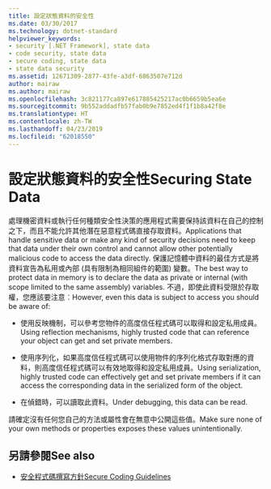 ```yaml
---
title: 設定狀態資料的安全性
ms.date: 03/30/2017
ms.technology: dotnet-standard
helpviewer_keywords:
- security [.NET Framework], state data
- code security, state data
- secure coding, state data
- state data security
ms.assetid: 12671309-2877-43fe-a3df-6863507e712d
author: mairaw
ms.author: mairaw
ms.openlocfilehash: 3c821177ca897e617885425217ac0b6659b5ea6e
ms.sourcegitcommit: 9b552addadfb57fab0b9e7852ed4f1f1b8a42f8e
ms.translationtype: HT
ms.contentlocale: zh-TW
ms.lasthandoff: 04/23/2019
ms.locfileid: "62018550"
---
```

# <a name="securing-state-data"></a><span data-ttu-id="1217d-102">設定狀態資料的安全性</span><span class="sxs-lookup"><span data-stu-id="1217d-102">Securing State Data</span></span>
<span data-ttu-id="1217d-103">處理機密資料或執行任何種類安全性決策的應用程式需要保持該資料在自己的控制之下，而且不能允許其他潛在惡意程式碼直接存取資料。</span><span class="sxs-lookup"><span data-stu-id="1217d-103">Applications that handle sensitive data or make any kind of security decisions need to keep that data under their own control and cannot allow other potentially malicious code to access the data directly.</span></span> <span data-ttu-id="1217d-104">保護記憶體中資料的最佳方式是將資料宣告為私用或內部 (具有限制為相同組件的範圍) 變數。</span><span class="sxs-lookup"><span data-stu-id="1217d-104">The best way to protect data in memory is to declare the data as private or internal (with scope limited to the same assembly) variables.</span></span> <span data-ttu-id="1217d-105">不過，即使此資料受限於存取權，您應該要注意︰</span><span class="sxs-lookup"><span data-stu-id="1217d-105">However, even this data is subject to access you should be aware of:</span></span>  
  
- <span data-ttu-id="1217d-106">使用反映機制，可以參考您物件的高度信任程式碼可以取得和設定私用成員。</span><span class="sxs-lookup"><span data-stu-id="1217d-106">Using reflection mechanisms, highly trusted code that can reference your object can get and set private members.</span></span>  
  
- <span data-ttu-id="1217d-107">使用序列化，如果高度信任程式碼可以使用物件的序列化格式存取對應的資料，則高度信任程式碼可以有效地取得和設定私用成員。</span><span class="sxs-lookup"><span data-stu-id="1217d-107">Using serialization, highly trusted code can effectively get and set private members if it can access the corresponding data in the serialized form of the object.</span></span>  
  
- <span data-ttu-id="1217d-108">在偵錯時，可以讀取此資料。</span><span class="sxs-lookup"><span data-stu-id="1217d-108">Under debugging, this data can be read.</span></span>  
  
 <span data-ttu-id="1217d-109">請確定沒有任何您自己的方法或屬性會在無意中公開這些值。</span><span class="sxs-lookup"><span data-stu-id="1217d-109">Make sure none of your own methods or properties exposes these values unintentionally.</span></span>  
  
## <a name="see-also"></a><span data-ttu-id="1217d-110">另請參閱</span><span class="sxs-lookup"><span data-stu-id="1217d-110">See also</span></span>

- [<span data-ttu-id="1217d-111">安全程式碼撰寫方針</span><span class="sxs-lookup"><span data-stu-id="1217d-111">Secure Coding Guidelines</span></span>](../../../docs/standard/security/secure-coding-guidelines.md)
